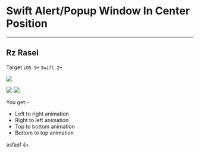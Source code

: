 # Swift Alert/Popup Window In Center Position
----------

## Rz Rasel


Target <code>iOS 9+</code> <code>Swift 2+</code>

[![](https://avatars0.githubusercontent.com/u/6184050?v=3&s=460)](https://github.com/rzrasel/SwiftAlertCenterOne)

[![](http://img.shields.io/badge/Swift-2.1-blue.svg)](https://developer.apple.com/swift)
[![](http://img.shields.io/badge/Platforms-iOS_|%20OS%20X_|%20tvOS_|%20watchOS-blue.svg)]()


You get:-
* Left to right animation
* Right to left animation
* Top to bottom animation
* Bottom to top animation

<i class="icon-provider-gdrive"></i>asfasf  :+1:
